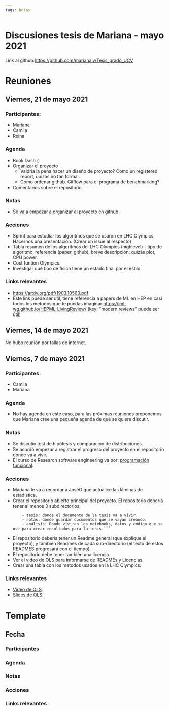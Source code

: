 ```yaml
---
tags: Notas
---
```


Discusiones tesis de Mariana - mayo 2021
===

Link al github:https://github.com/marianaiv/Tesis_grado_UCV

# Reuniones

## Viernes, 21 de mayo 2021

### Participantes:

- Mariana
- Camila
- Reina

### Agenda

- Book Dash :)
- Organizar el proyecto
  - Valdría la pena hacer un diseño de proyecto? Como un registered report, quizás no tan formal.
  - Como ordenar github. Gitflow para el programa de benchmarking?
- Comentarios sobre el repositorio.

### Notas
- Se va a empezar a organizar el proyecto en [github](https://github.com/marianaiv/Tesis_grado_UCV/projects/1)

### Acciones

- Sprint para estudiar los algoritmos que se usaron en LHC Olympics. Hacernos una presentación. (Crear un issue al respecto)
- Tabla resumen de los algoritmos del LHC Olympics (highlevel) - tipo de algoritmo, referencia (paper, github), breve descripción, quizás plot, CPU power.
- Cost funtion Olympics.
- Investigar qué tipo de física tiene un estado final por el estilo.  

### Links relevantes
- https://arxiv.org/pdf/1903.10563.pdf
- Este link puede ser util, tiene referencia a papers de ML en HEP en casi todos los metodos que te puedas imaginar https://iml-wg.github.io/HEPML-LivingReview/ (key: "modern reviews" puede ser útil)
## Viernes, 14 de mayo 2021

No hubo reunión por fallas de internet.


## Viernes, 7 de mayo 2021

### Participantes:

- Camila
- Mariana


### Agenda

- No hay agenda en este caso, para las próximas reuniones proponemos que Mariana cree una pequeña agenda de qué se quiere discutir.

### Notas

- Se discutió test de hipótesis y comparación de distribuciones.
- Se acordó empezar a registrar el progreso del proyecto en el repositorio donde va a vivir.
- El curso de Research software engineering va por: [programación funcional](https://github.com/alan-turing-institute/rsd-engineeringcourse/blob/master/ch07dry/020Functional.ipynb).

### Acciones

- Mariana le va a recordar a JoséO que actualice las láminas de estadística.
- Crear el repositorio abierto principal del proyecto. El repositorio debería tener al menos 3 subdirectorios.
    ```
        - tesis: donde el documento de la tesis va a vivir.
        - notas: donde guardar documentos que se vayan creando.
        - análisis: Donde viviran los notebooks, datos y código que se use para crear resultados para la tesis.```                 
- El repositorio deberia tener un Readme general (que explique el proyecto), y también Readmes de cada sub-directorio (el texto de estos READMES progresará con el tiempo).
- El repositorio debe tener también una licencia.
- Ver el video de OLS para informarse de READMEs y Licencias.
- Crear una tabla con los metodos usados en la LHC Olympics. 
    
### Links relevantes

- [Video de OLS](
https://www.youtube.com/watch?v=Enn2NGMGC2k&ab_channel=OpenLifeSci).
- [Slides de OLS](https://openlifesci.org/ols-3/schedule/#week-04).

# Template
## Fecha
### Participantes
### Agenda
### Notas
### Acciones
### Links relevantes